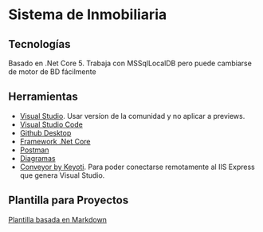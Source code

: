 # Sistema de Inmobiliaria  

## Tecnologías  
Basado en .Net Core 5. Trabaja con MSSqlLocalDB pero puede cambiarse de motor de BD fácilmente

## Herramientas  
- [Visual Studio](https://visualstudio.microsoft.com/es/). Usar versíon de la comunidad y no aplicar a previews.
- [Visual Studio Code](https://code.visualstudio.com/download)
- [Github Desktop](https://desktop.github.com/)
- [Framework .Net Core](https://dotnet.microsoft.com/download)
- [Postman](https://www.postman.com/downloads/)
- [Diagramas](https://app.diagrams.net/)
- [Conveyor by Keyoti](https://marketplace.visualstudio.com/items?itemName=vs-publisher-1448185.ConveyorbyKeyoti). Para poder conectarse remotamente al IIS Express que genera Visual Studio.

## Plantilla para Proyectos
[Plantilla basada en Markdown](https://hackmd.io/@nttUoarcRQOCiYt3qgy_SQ/plantilla_proyecto)
